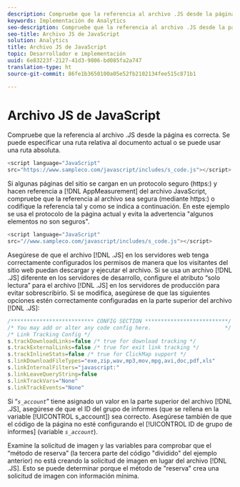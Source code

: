 ```yaml
---
description: Compruebe que la referencia al archivo .JS desde la página es correcta. Se puede especificar una ruta relativa al documento actual o se puede usar una ruta absoluta.
keywords: Implementación de Analytics
seo-description: Compruebe que la referencia al archivo .JS desde la página es correcta. Se puede especificar una ruta relativa al documento actual o se puede usar una ruta absoluta.
seo-title: Archivo JS de JavaScript
solution: Analytics
title: Archivo JS de JavaScript
topic: Desarrollador e implementación
uuid: 6e83223f-2127-41d3-9806-bd085fa2a747
translation-type: ht
source-git-commit: 86fe1b3650100a05e52fb2102134fee515c871b1

---
```



# Archivo JS de JavaScript

Compruebe que la referencia al archivo .JS desde la página es correcta. Se puede especificar una ruta relativa al documento actual o se puede usar una ruta absoluta.

```js
<script language="JavaScript" 
src="https://www.sampleco.com/javascript/includes/s_code.js"></script>
```

Si algunas páginas del sitio se cargan en un protocolo seguro (https:) y hacen referencia a [!DNL AppMeasurement] del archivo JavaScript, compruebe que la referencia al archivo sea segura (mediante https:) o codifique la referencia tal y como se indica a continuación. En este ejemplo se usa el protocolo de la página actual y evita la advertencia "algunos elementos no son seguros".

```js
<script language="JavaScript" 
src="//www.sampleco.com/javascript/includes/s_code.js"></script>
```

Asegúrese de que el archivo [!DNL .JS] en los servidores web tenga correctamente configurados los permisos de manera que los visitantes del sitio web puedan descargar y ejecutar el archivo. Si se usa un archivo [!DNL .JS] diferente en los servidores de desarrollo, configure el atributo “solo lectura” para el archivo [!DNL .JS] en los servidores de producción para evitar sobrescribirlo. Si se modifica, asegúrese de que las siguientes opciones estén correctamente configuradas en la parte superior del archivo [!DNL .JS]:

```js
/************************** CONFIG SECTION **************************/
/* You may add or alter any code config here.                       */
/* Link Tracking Config */
s.trackDownloadLinks=false /* true for download tracking */
s.trackExternalLinks=false /* true for exit link tracking */
s.trackInlineStats=false /* true for ClickMap support */
s.linkDownloadFileTypes="exe,zip,wav,mp3,mov,mpg,avi,doc,pdf,xls"
s.linkInternalFilters="javascript:"
s.linkLeaveQueryString=false
s.linkTrackVars="None" 
s.linkTrackEvents="None"
```

Si “*`s_account`*” tiene asignado un valor en la parte superior del archivo [!DNL .JS], asegúrese de que el ID del grupo de informes (que se rellena en la variable [!UICONTROL s_account]) sea correcto. Asegúrese también de que el código de la página no esté configurando el [!UICONTROL ID de grupo de informes] (variable *`s_account`*).

Examine la solicitud de imagen y las variables para comprobar que el “método de reserva” (la tercera parte del código "dividido" del ejemplo anterior) no está creando la solicitud de imagen en lugar del archivo [!DNL .JS]. Esto se puede determinar porque el método de "reserva" crea una solicitud de imagen con información mínima.
